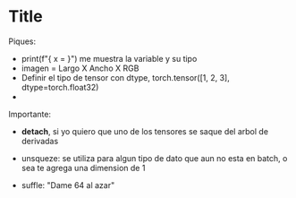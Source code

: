 # Title

Piques:
- print(f"{ x = }") me muestra la variable y su tipo
- imagen = Largo X Ancho X RGB
- Definir el tipo de tensor con dtype, torch.tensor([1, 2, 3], dtype=torch.float32)
- 

Importante:
- **detach**, si yo quiero que uno de los tensores se saque del arbol de derivadas


- unsqueze: se utiliza para algun tipo de dato que aun no esta en batch, o sea te agrega una dimension de 1

- suffle: "Dame 64 al azar"
